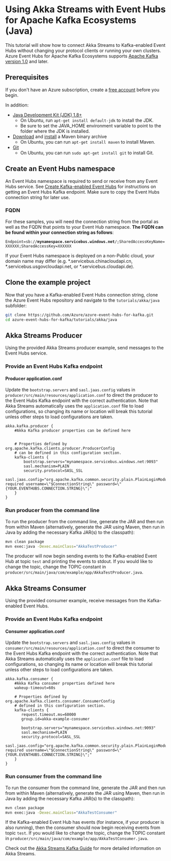 # Using Akka Streams with Event Hubs for Apache Kafka Ecosystems (Java)

This tutorial will show how to connect Akka Streams to Kafka-enabled Event Hubs without changing your protocol clients or running your own clusters. Azure Event Hubs for Apache Kafka Ecosystems supports [Apache Kafka version 1.0](https://kafka.apache.org/10/documentation.html) and later.

## Prerequisites

If you don't have an Azure subscription, create a [free account](https://azure.microsoft.com/free/?ref=microsoft.com&utm_source=microsoft.com&utm_medium=docs&utm_campaign=visualstudio) before you begin.

In addition:

* [Java Development Kit (JDK) 1.8+](http://www.oracle.com/technetwork/java/javase/downloads/index.html)
    * On Ubuntu, run `apt-get install default-jdk` to install the JDK.
    * Be sure to set the JAVA_HOME environment variable to point to the folder where the JDK is installed.
* [Download](http://maven.apache.org/download.cgi) and [install](http://maven.apache.org/install.html) a Maven binary archive
    * On Ubuntu, you can run `apt-get install maven` to install Maven.
* [Git](https://www.git-scm.com/downloads)
    * On Ubuntu, you can run `sudo apt-get install git` to install Git.

## Create an Event Hubs namespace

An Event Hubs namespace is required to send or receive from any Event Hubs service. See [Create Kafka-enabled Event Hubs](https://docs.microsoft.com/azure/event-hubs/event-hubs-create-kafka-enabled) for instructions on getting an Event Hubs Kafka endpoint. Make sure to copy the Event Hubs connection string for later use.

### FQDN

For these samples, you will need the connection string from the portal as well as the FQDN that points to your Event Hub namespace. **The FQDN can be found within your connection string as follows**:

`Endpoint=sb://`**`mynamespace.servicebus.windows.net`**`/;SharedAccessKeyName=XXXXXX;SharedAccessKey=XXXXXX`

If your Event Hubs namespace is deployed on a non-Public cloud, your domain name may differ (e.g. \*.servicebus.chinacloudapi.cn, \*.servicebus.usgovcloudapi.net, or \*.servicebus.cloudapi.de).

## Clone the example project

Now that you have a Kafka-enabled Event Hubs connection string, clone the Azure Event Hubs repository and navigate to the `tutorials/akka/java` subfolder:

```bash
git clone https://github.com/Azure/azure-event-hubs-for-kafka.git
cd azure-event-hubs-for-kafka/tutorials/akka/java
```

## Akka Streams Producer

Using the provided Akka Streams producer example, send messages to the Event Hubs service.

### Provide an Event Hubs Kafka endpoint

#### Producer application.conf

Update the `bootstrap.servers` and `sasl.jaas.config` values in `producer/src/main/resources/application.conf` to direct the producer to the Event Hubs Kafka endpoint with the correct authentication. Note that Akka Streams automatically uses the `application.conf` file to load configurations, so changing its name or location will break this tutorial unless other steps to load configurations are taken. 

```config
akka.kafka.producer {
    #Akka Kafka producer properties can be defined here


    # Properties defined by org.apache.kafka.clients.producer.ProducerConfig
    # can be defined in this configuration section.
    kafka-clients {
        bootstrap.servers="mynamespace.servicebus.windows.net:9093"
        sasl.mechanism=PLAIN
        security.protocol=SASL_SSL
        sasl.jaas.config="org.apache.kafka.common.security.plain.PlainLoginModule required username=\"$ConnectionString\" password=\"{YOUR.EVENTHUBS.CONNECTION.STRING}\";"
    }
}
```

### Run producer from the command line

To run the producer from the command line, generate the JAR and then run from within Maven (alternatively, generate the JAR using Maven, then run in Java by adding the necessary Kafka JAR(s) to the classpath):

```bash
mvn clean package
mvn exec:java -Dexec.mainClass="AkkaTestProducer"
```

The producer will now begin sending events to the Kafka-enabled Event Hub at topic `test` and printing the events to stdout. If you would like to change the topic, change the TOPIC constant in `producer/src/main/java/com/example/app/AkkaTestProducer.java`.

## Akka Streams Consumer

Using the provided consumer example, receive messages from the Kafka-enabled Event Hubs.

### Provide an Event Hubs Kafka endpoint

#### Consumer application.conf

Update the `bootstrap.servers` and `sasl.jaas.config` values in `consumer/src/main/resources/application.conf` to direct the consumer to the Event Hubs Kafka endpoint with the correct authentication. Note that Akka Streams automatically uses the `application.conf` file to load configurations, so changing its name or location will break this tutorial unless other steps to load configurations are taken. 

```config
akka.kafka.consumer {
    #Akka Kafka consumer properties defined here
    wakeup-timeout=60s

    # Properties defined by org.apache.kafka.clients.consumer.ConsumerConfig
    # defined in this configuration section.
    kafka-clients {
       request.timeout.ms=60000
       group.id=akka-example-consumer

       bootstrap.servers="mynamespace.servicebus.windows.net:9093"
       sasl.mechanism=PLAIN
       security.protocol=SASL_SSL
       sasl.jaas.config="org.apache.kafka.common.security.plain.PlainLoginModule required username=\"$ConnectionString\" password=\"{YOUR.EVENTHUBS.CONNECTION.STRING}\";"
    }
}
```

### Run consumer from the command line

To run the consumer from the command line, generate the JAR and then run from within Maven (alternatively, generate the JAR using Maven, then run in Java by adding the necessary Kafka JAR(s) to the classpath):

```bash
mvn clean package
mvn exec:java -Dexec.mainClass="AkkaTestConsumer"
```

If the Kafka-enabled Event Hub has events (for instance, if your producer is also running), then the consumer should now begin receiving events from topic `test`. If you would like to change the topic, change the TOPIC constant in `producer/src/main/java/com/example/app/AkkaTestConsumer.java`.

Check out the [Akka Streams Kafka Guide](https://doc.akka.io/docs/akka-stream-kafka/current/home.html) for more detailed information on Akka Streams.
